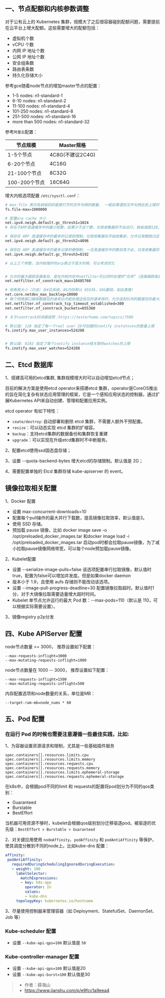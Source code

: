 ## 一、节点配额和内核参数调整

对于公有云上的 Kubernetes 集群，规模大了之后很容器碰到配额问题，需要提前在云平台上增大配额。这些需要增大的配额包括：

- 虚拟机个数
- vCPU 个数
- 内网 IP 地址个数
- 公网 IP 地址个数
- 安全组条数
- 路由表条数
- 持久化存储大小

参考gce随着node节点的增加master节点的配置：

- 1-5 nodes: n1-standard-1
- 6-10 nodes: n1-standard-2
- 11-100 nodes: n1-standard-4
- 101-250 nodes: n1-standard-8
- 251-500 nodes: n1-standard-16
- more than 500 nodes: n1-standard-32

参考`阿里云`配置：

节点规模 |	Master规格
---|--
1-5个节点 |	4C8G(不建议2C4G)
6-20个节点 |	4C16G
21-100个节点 |	8C32G
100-200个节点 | 16C64G

增大内核选项配置 `/etc/sysctl.conf`：

```bash
# max-file 表示系统级别的能够打开的文件句柄的数量， 一般如果遇到文件句柄达到上限时，会碰到"Too many open files"或者Socket/File: Can’t open so many files等错误。
fs.file-max=1000000

# 配置arp cache 大小
net.ipv4.neigh.default.gc_thresh1=1024
# 存在于ARP高速缓存中的最少层数，如果少于这个数，垃圾收集器将不会运行。缺省值是128。

# 保存在 ARP 高速缓存中的最多的记录软限制。垃圾收集器在开始收集前，允许记录数超过这个数字 5 秒。缺省值是 512。
net.ipv4.neigh.default.gc_thresh2=4096

# 保存在 ARP 高速缓存中的最多记录的硬限制，一旦高速缓存中的数目高于此，垃圾收集器将马上运行。缺省值是1024。
net.ipv4.neigh.default.gc_thresh3=8192

# 以上三个参数，当内核维护的arp表过于庞大时候，可以考虑优化


# 允许的最大跟踪连接条目，是在内核内存中netfilter可以同时处理的“任务”（连接跟踪条目）
net.netfilter.nf_conntrack_max=10485760

# 哈希表大小（只读）（64位系统、8G内存默认 65536，16G翻倍，如此类推）
net.core.netdev_max_backlog=10000
# 每个网络接口接收数据包的速率比内核处理这些包的速率快时，允许送到队列的数据包的最大数目。
net.netfilter.nf_conntrack_tcp_timeout_established=300
net.netfilter.nf_conntrack_buckets=655360

# 关于conntrack的详细说明：https://testerhome.com/topics/7509

# 默认值: 128 指定了每一个real user ID可创建的inotify instatnces的数量上限
fs.inotify.max_user_instances=524288


# 默认值: 8192 指定了每个inotify instance相关联的watches的上限
fs.inotify.max_user_watches=524288
```

## 二、Etcd 数据库

1、搭建高可用的etcd集群, 集群规模增大时可以自动增加etcd节点；

目前的解决方案是使用etcd operator来搭建etcd 集群，operator是CoreOS推出的旨在简化复杂有状态应用管理的框架，它是一个感知应用状态的控制器，通过扩展Kubernetes API来自动创建、管理和配置应用实例。

etcd operator 有如下特性：

- `ceate/destroy`: 自动部署和删除 etcd 集群，不需要人额外干预配置。
- `resize`：可以动态实现 etcd 集群的扩缩容。
- `backup`：支持etcd集群的数据备份和集群恢复重建
- `upgrade`：可以实现在升级etcd集群时不中断服务。

2、配置etcd使用ssd固态盘存储；

3、设置 --quota-backend-bytes 增大etcd的存储限制。默认值是 2G；

4、需要配置单独的 Etcd 集群存储 kube-apiserver 的 event。

## 镜像拉取相关配置

1、Docker 配置

- 设置 max-concurrent-downloads=10
- 配置每个pull操作的最大并行下载数，提高镜像拉取效率，默认值是3。
- 使用 SSD 存储。
- 预加载 pause 镜像，比如 docker image save -o /opt/preloaded_docker_images.tar 和docker image load -i /opt/preloaded_docker_images.tar 启动pod时都会拉取pause镜像，为了减小拉取pause镜像网络带宽，可以每个node预加载pause镜像。

2、Kubelet配置

- 设置 --serialize-image-pulls=false
该选项配置串行拉取镜像，默认值时true，配置为false可以增加并发度。但是如果docker daemon
- 版本小于 1.9，且使用 aufs 存储则不能改动该选项。
- 设置 --image-pull-progress-deadline=30
配置镜像拉取超时。默认值时1分，对于大镜像拉取需要适量增大超时时间。
- Kubelet 单节点允许运行的最大 Pod 数：--max-pods=110（默认是 110，可以根据实际需要设置）。

3、镜像registry p2p分发

## 四、Kube APIServer 配置

node节点数量 >= 3000， 推荐设置如下配置：

```
--max-requests-inflight=3000
--max-mutating-requests-inflight=1000
```

node节点数量在 1000 -- 3000， 推荐设置如下配置：

```
--max-requests-inflight=1500
--max-mutating-requests-inflight=500
```

内存配置选项和node数量的关系，单位是MB：

```
--target-ram-mb=node_nums * 60
```

## 五、Pod 配置

### 在运行 Pod 的时候也需要注意遵循一些最佳实践，比如:

1、为容器设置资源请求和限制，尤其是一些基础插件服务

```
spec.containers[].resources.limits.cpu
spec.containers[].resources.limits.memory
spec.containers[].resources.requests.cpu
spec.containers[].resources.requests.memory
spec.containers[].resources.limits.ephemeral-storage
spec.containers[].resources.requests.ephemeral-storage
```

在k8s中，会根据pod不同的limit 和 requests的配置将pod划分为不同的qos类别：

- Guaranteed
- Burstable
- BestEffort

当机器可用资源不够时，kubelet会根据qos级别划分迁移驱逐pod。被驱逐的优先级：`BestEffort > Burstable > Guaranteed`

2、对关键应用使用 `nodeAffinity`、`podAffinity` 和 `podAntiAffinity` 等保护，使其调度分散到不同的node上。比如kube-dns 配置：

```yaml
affinity:
 podAntiAffinity:
   requiredDuringSchedulingIgnoredDuringExecution:
   - weight: 100
     labelSelector:
       matchExpressions:
       - key: k8s-app
         operator: In
         values:
         - kube-dns
     topologyKey: kubernetes.io/hostname
```

3、尽量使用控制器来管理容器（如 Deployment、StatefulSet、DaemonSet、Job 等）

### Kube-scheduler 配置

- 设置 `--kube-api-qps=100` 默认值是 `50`

### Kube-controller-manager 配置

- 设置 `--kube-api-qps=100` 默认值是20
- 设置 `--kube-api-burst=100` 默认值是30

> - 作者：薛海山
> - https://www.jianshu.com/p/e9fcc1a9eea4